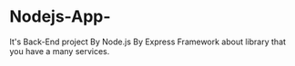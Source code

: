 # Nodejs-App-
It's Back-End project By Node.js By Express Framework about library that you have a many services.

